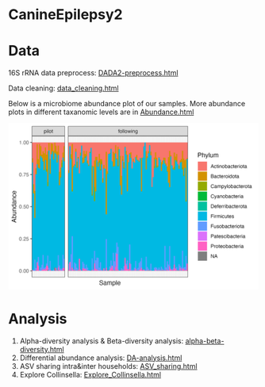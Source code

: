 # CanineEpilepsy2

# Data

16S rRNA data preprocess: [DADA2-preprocess.html](https://yixuan39.github.io/CanineEpilepsy2/code/DADA2-preprocess.html) 

Data cleaning: [data_cleaning.html](https://yixuan39.github.io/CanineEpilepsy2/code/data_cleaning.html) 

Below is a microbiome abundance plot of our samples. More abundance plots in different taxanomic levels are in  [Abundance.html](https://yixuan39.github.io/CanineEpilepsy2/code/Abundance.html) 

![](https://github.com/Yixuan39/CanineEpilepsy2/blob/main/figures/abundance_phylum.png)

# Analysis

1. Alpha-diversity analysis & Beta-diversity analysis:  [alpha-beta-diversity.html](https://yixuan39.github.io/CanineEpilepsy2/code/alpha-beta-diversity.html) 
2. Differential abundance analysis:  [DA-analysis.html](https://yixuan39.github.io/CanineEpilepsy2/code/DA-analysis.html) 
3. ASV sharing intra&inter households: [ASV_sharing.html](https://yixuan39.github.io/CanineEpilepsy2/code/ASV_sharing.html) 
4. Explore Collinsella: [Explore_Collinsella.html](https://yixuan39.github.io/CanineEpilepsy2/code/Explore_Collinsella.html) 
